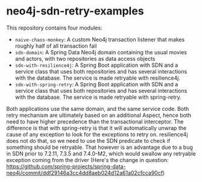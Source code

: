 # neo4j-sdn-retry-examples

This repository contains four modules:

* `naive-chaos-monkey`: A custom Neo4j transaction listener that makes roughly half of all transaction fail
* `sdn-domain`: A Spring Data Neo4j domain containing the usual movies and actors, with two repositories as data access objects
* `sdn-with-resilience4j`: A Spring Boot application with SDN and a service class that uses both repositories and has several interactions with the database. The service is made retryable with resilience4j.
* `sdn-with-spring-retry`: A Spring Boot application with SDN and a service class that uses both repositories and has several interactions with the database. The service is made retryable with spring-retry.

Both applications use the same domain, and the same service code.
Both retry mechanism are ultimately based on an additional Aspect, hence both need to have higher precedence than the transactional interceptor.
The difference is that with spring-retry is that it will automatically unwrap the cause of any exception to look for the exceptions to retry on.
resilience4j does not do that, so we need to use the SDN predicate to check if something should be retryable.
That however is an advantage due to a bug in SDN prior to 7.2.11, 7.3.5 and 7.4.0-M2, which would swallow any retryable exception coming from the driver (Here's the change in question: https://github.com/spring-projects/spring-data-neo4j/commit/ddf29146a3cc4dd8aeb024d12a61a02cfcca90cf)
